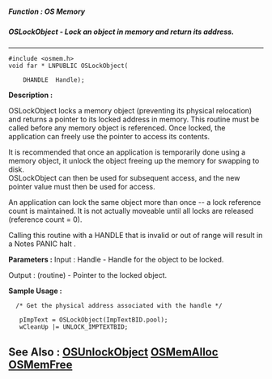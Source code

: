##### Function : OS Memory
##### OSLockObject - Lock an object in memory and return its address.
---
```
#include <osmem.h>
void far * LNPUBLIC OSLockObject(

	DHANDLE  Handle);
```
**Description :**

OSLockObject locks a memory object (preventing its physical relocation) and 
returns a pointer to its locked address in memory.  This routine must be called 
before any memory object is referenced.  Once locked, the application can 
freely use the pointer to access its contents.

It is recommended that once an application is temporarily done using a memory 
object, it unlock the object freeing up the memory for swapping to disk.  
OSLockObject can then be used for subsequent access, and the new pointer value 
must then be used for access.

An application can lock the same object more than once -- a lock reference 
count is maintained.  It is not actually moveable until all locks are released 
(reference count = 0).

Calling this routine with a HANDLE that is invalid or out of range will result 
in a Notes PANIC halt .


**Parameters :**
Input :
Handle  -  Handle for the object to be locked. 

Output :
(routine)  -  Pointer to the locked object.



**Sample Usage :**
```
  /* Get the physical address associated with the handle */

   pImpText = OSLockObject(ImpTextBID.pool);
   wCleanUp |= UNLOCK_IMPTEXTBID;

```
**See Also :**
[OSUnlockObject](/reference/Func/OSUnlockObject)
[OSMemAlloc](/reference/Func/OSMemAlloc)
[OSMemFree](/reference/Func/OSMemFree)
---
